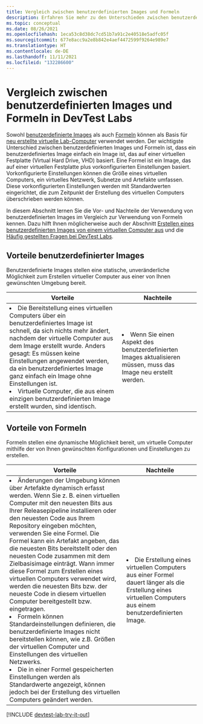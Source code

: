 ```yaml
---
title: Vergleich zwischen benutzerdefinierten Images und Formeln
description: Erfahren Sie mehr zu den Unterschieden zwischen benutzerdefinierten Images und Formeln als Basis für virtuelle Computer, sodass Sie entscheiden können, welche Methode sich für Ihre Umgebung am besten eignet.
ms.topic: conceptual
ms.date: 08/26/2021
ms.openlocfilehash: 1eca53c8d38dc7cd51b7a91c2e40518e5adfc05f
ms.sourcegitcommit: 677e8acc9a2e8b842e4aef4472599f9264e989e7
ms.translationtype: HT
ms.contentlocale: de-DE
ms.lasthandoff: 11/11/2021
ms.locfileid: "132286600"
---
```

# <a name="compare-custom-images-and-formulas-in-devtest-labs"></a>Vergleich zwischen benutzerdefinierten Images und Formeln in DevTest Labs
Sowohl [benutzerdefinierte Images](devtest-lab-create-template.md) als auch [Formeln](devtest-lab-manage-formulas.md) können als Basis für [neu erstellte virtuelle Lab-Computer](devtest-lab-add-vm.md) verwendet werden. Der wichtigste Unterschied zwischen benutzerdefinierten Images und Formeln ist, dass ein benutzerdefiniertes Image einfach ein Image ist, das auf einer virtuellen Festplatte (Virtual Hard Drive, VHD) basiert. Eine Formel ist ein Image, das auf einer virtuellen Festplatte plus vorkonfigurierten Einstellungen basiert. Vorkonfigurierte Einstellungen können die Größe eines virtuellen Computers, ein virtuelles Netzwerk, Subnetze und Artefakte umfassen. Diese vorkonfigurierten Einstellungen werden mit Standardwerten eingerichtet, die zum Zeitpunkt der Erstellung des virtuellen Computers überschrieben werden können. 

In diesem Abschnitt lernen Sie die Vor- und Nachteile der Verwendung von benutzerdefinierten Images im Vergleich zur Verwendung von Formeln kennen.  Dazu hilft Ihnen möglicherweise auch der Abschnitt [Erstellen eines benutzerdefinierten Images von einem virtuellen Computer aus](devtest-lab-create-custom-image-from-vm-using-portal.md) und die [Häufig gestellten Fragen bei DevTest Labs](devtest-lab-faq.yml).

## <a name="custom-image-benefits"></a>Vorteile benutzerdefinierter Images
Benutzerdefinierte Images stellen eine statische, unveränderliche Möglichkeit zum Erstellen virtueller Computer aus einer von Ihnen gewünschten Umgebung bereit. 

|Vorteile|Nachteile|
|----|----|
|<li>Die Bereitstellung eines virtuellen Computers über ein benutzerdefiniertes Image ist schnell, da sich nichts mehr ändert, nachdem der virtuelle Computer aus dem Image erstellt wurde. Anders gesagt: Es müssen keine Einstellungen angewendet werden, da ein benutzerdefiniertes Image ganz einfach ein Image ohne Einstellungen ist. <li>Virtuelle Computer, die aus einem einzigen benutzerdefinierten Image erstellt wurden, sind identisch.|<li>Wenn Sie einen Aspekt des benutzerdefinierten Images aktualisieren müssen, muss das Image neu erstellt werden. |

## <a name="formula-benefits"></a>Vorteile von Formeln
  
Formeln stellen eine dynamische Möglichkeit bereit, um virtuelle Computer mithilfe der von Ihnen gewünschten Konfigurationen und Einstellungen zu erstellen.

|Vorteile|Nachteile|
|----|----|
|<li>Änderungen der Umgebung können über Artefakte dynamisch erfasst werden. Wenn Sie z. B. einen virtuellen Computer mit den neuesten Bits aus Ihrer Releasepipeline installieren oder den neuesten Code aus Ihrem Repository eingeben möchten, verwenden Sie eine Formel. Die Formel kann ein Artefakt angeben, das die neuesten Bits bereitstellt oder den neuesten Code zusammen mit dem Zielbasisimage einträgt. Wann immer diese Formel zum Erstellen eines virtuellen Computers verwendet wird, werden die neuesten Bits bzw. der neueste Code in diesem virtuellen Computer bereitgestellt bzw. eingetragen.  <li>Formeln können Standardeinstellungen definieren, die benutzerdefinierte Images nicht bereitstellen können, wie z.B. Größen der virtuellen Computer und Einstellungen des virtuellen Netzwerks.  <li>Die in einer Formel gespeicherten Einstellungen werden als Standardwerte angezeigt, können jedoch bei der Erstellung des virtuellen Computers geändert werden. |<li> Die Erstellung eines virtuellen Computers aus einer Formel dauert länger als die Erstellung eines virtuellen Computers aus einem benutzerdefinierten Image.

[!INCLUDE [devtest-lab-try-it-out](../../includes/devtest-lab-try-it-out.md)]
